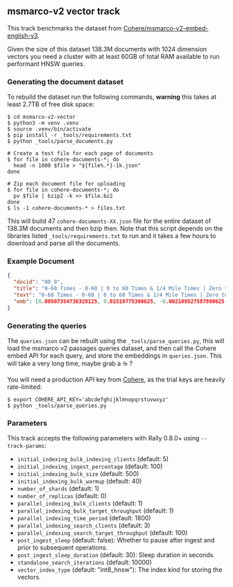 ## msmarco-v2 vector track

This track benchmarks the dataset from [Cohere/msmarco-v2-embed-english-v3](https://huggingface.co/datasets/Cohere/msmarco-v2-embed-english-v3).

Given the size of this dataset 138.3M documents with 1024 dimension vectors you
need a cluster with at least 60GB of total RAM available to run performant HNSW queries.

### Generating the document dataset

To rebuild the dataset run the following commands, **warning** this takes at least 2.7TB of free disk space:

```console
$ cd msmarco-v2-vector
$ python3 -m venv .venv
$ source .venv/bin/activate
$ pip install -r _tools/requirements.txt
$ python _tools/parse_documents.py

# Create a test file for each page of documents
$ for file in cohere-documents-*; do
  head -n 1000 $file > "${file%.*}-1k.json"
done

# Zip each document file for uploading
$ for file in cohere-documents-*; do
  pv $file | bzip2 -k >> $file.bz2
done
$ ls -1 cohere-documents-* > files.txt
```

This will build 47 `cohere-documents-XX.json` file for the entire dataset of 138.3M documents and then bzip then. Note that this script depends on the libraries listed `_tools/requirements.txt` to run and it takes a few hours to download and parse all the documents.
### Example Document

```json
{
  "docid": "00_0",
  "title": "0-60 Times - 0-60 | 0 to 60 Times & 1/4 Mile Times | Zero to 60 Car Reviews",
  "text": "0-60 Times - 0-60 | 0 to 60 Times & 1/4 Mile Times | Zero to 60 Car Reviews.",
  "emb": [0.00507354736328125, 0.01519775390625, -0.002109527587890625, ...]
}
```

### Generating the queries

The `queries.json` can be rebuilt using the `_tools/parse_queries.py`, this will load the msmarco v2 passages queries dataset, and then call the Cohere embed API for each query, and store the embeddings in `queries.json`.
This will take a very long time, maybe grab a ☕️ ?

You will need a production API key from [Cohere](https://dashboard.cohere.com/api-keys), as the trial keys are heavily rate-limited:

```console
$ export COHERE_API_KEY='abcdefghijklmnopqrstuvwxyz'
$ python _tools/parse_queries.py
```

### Parameters

This track accepts the following parameters with Rally 0.8.0+ using `--track-params`:

 - `initial_indexing_bulk_indexing_clients` (default: 5)
 - `initial_indexing_ingest_percentage` (default: 100)
 - `initial_indexing_bulk_size` (default: 500)
 - `initial_indexing_bulk_warmup` (default: 40)
 - `number_of_shards` (default: 1)
 - `number_of_replicas` (default: 0)
 - `parallel_indexing_bulk_clients` (default: 1)
 - `parallel_indexing_bulk_target_throughput` (default: 1)
 - `parallel_indexing_time_period` (default: 1800)
 - `parallel_indexing_search_clients` (default: 3)
 - `parallel_indexing_search_target_throughput` (default: 100)
 - `post_ingest_sleep` (default: false): Whether to pause after ingest and prior to subsequent operations.
 - `post_ingest_sleep_duration` (default: 30): Sleep duration in seconds.
 - `standalone_search_iterations` (default: 10000)
 - `vector_index_type` (default: "int8_hnsw"): The index kind for storing the vectors.
